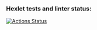 ### Hexlet tests and linter status:
[![Actions Status](https://github.com/mentolbreak/frontend-project-44/workflows/hexlet-check/badge.svg)](https://github.com/mentolbreak/frontend-project-44/actions)